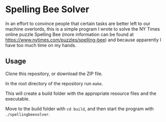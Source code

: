 # Spelling Bee Solver

In an effort to convince people that certain tasks are better left to our machine overlords, this is a simple program I wrote to solve the NY Times online puzzle Spelling Bee (more information can be found at https://www.nytimes.com/puzzles/spelling-bee) and because apparently I have too much time on my hands.

## Usage

Clone this repository, or download the ZIP file.

In the root directory of the repository run `make`.

This will create a build folder with the appropriate resource files and the
executable.

Move to the build folder with `cd build`, and then start the program with `./spellingbeesolver`.
